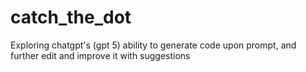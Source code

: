 # catch_the_dot
Exploring chatgpt's (gpt 5) ability to generate code upon prompt, and further edit and improve it with suggestions
